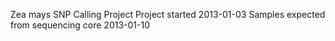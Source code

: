 Zea mays SNP Calling Project
Project started 2013-01-03
Samples expected from sequencing core 2013-01-10
